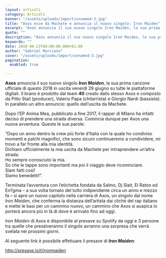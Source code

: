 ```yaml
---
layout: articoli
category: Articoli
banner: "/assets/uploads/import/unnamed-3.jpg"
title: "Axos esce da Machete e annuncia il nuovo singolo: Iron Maiden"
excerpt: "Axos annuncia il suo nuovo singolo Iron Maiden, la sua prima canzone ufficiale di questo 2018 in uscita venerdì 29 giugno su tutte le piattaforme digitali. Il brano è prodotto dal team 40 creato dallo stesso Axos e composto da Pitto Stail (producer), Valerio Papa (chitarrista) e Giorgio Nardi (bassista). In parallelo un altro annuncio: [&hellip"
quote: ""
description: "Axos annuncia il suo nuovo singolo Iron Maiden, la sua prima canzone ufficiale di questo 2018 in uscita venerdì 29 giugno su tutte le piattaforme digitali. Il brano è prodotto dal team 40 creato dallo stesso Axos e composto da Pitto Stail (producer), Valerio Papa (chitarrista) e Giorgio Nardi (bassista). In parallelo un altro annuncio: [&hellip"
keywords: ""
date: 2018-06-23T00:00:00.000+01:00
author: "Gabriel Marciano"
cover: "/assets/uploads/import/unnamed-3.jpg"
pagination:
  enabled: true

---
```


**Axos** annuncia il suo nuovo singolo **_Iron Maiden_**, la sua prima canzone ufficiale di questo 2018 in uscita venerdì 29 giugno su tutte le piattaforme digitali. Il brano è prodotto dal team **40** creato dallo stesso Axos e composto da Pitto Stail (producer), Valerio Papa (chitarrista) e Giorgio Nardi (bassista). In parallelo un altro annuncio: quello dell’uscita da Machete.

Dopo l’EP Anima Mea, pubblicato a fine 2017, il rapper di Milano ha infatti deciso di prendere una strada diversa. Comincia dunque per Axos una nuova avventura. Queste le sue parole:

“Dopo un anno dentro la crew più forte d’Italia con la quale ho condiviso momenti e palchi magnifici, che sono sicuro continueremo a condividere, mi trovo a far fronte alla mia identità.  
Dichiaro ufficialmente la mia uscita da Machete per intraprendere un’altra strada.  
Ho sempre conosciuto la mia.  
So che le tappe sono importanti ma poi il viaggio deve ricominciare.  
Siam fatti così!  
Siamo benedetti!”.

Terminata l’avventura con l’etichetta fondata da Salmo, Dj Slait, El Raton ed En?gma – a sua volta tornato del tutto indipendente circa un anno e mezzo fa – si apre un nuovo capitolo nella carriera di Axos, un singolo dal nome _Iron Maiden_, che conferma la distanza dell’artista dai cliché del rap italiano e mette le basi per un cammino nuovo, un cammino che Axos si auspica lo porterà ancora più in là di dove è arrivato fino ad oggi.

_Iron Maiden_ di Axos è disponibile al presave su Spotify da oggi e 3 persone tra quelle che presalveranno il singolo avranno una sorpresa che verrà svelata nei prossimi giorni.

Al seguente link è possibile effettuare il presave di **_Iron Maiden_**:

<http://presave.io/t/ironmaiden>